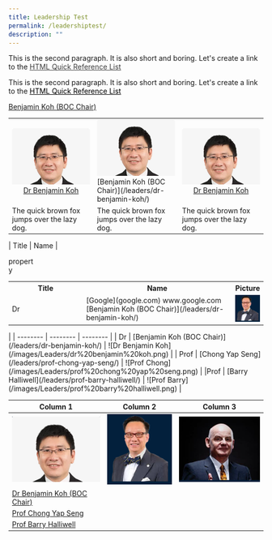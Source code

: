 ```yaml
---
title: Leadership Test
permalink: /leadershiptest/
description: ""
---
```

<p>This is the second paragraph. It is also short and boring. Let's create a 
link to the <a style="color: #3e3e3e" href="http://www.w3schools.com/tags/default.asp">
HTML Quick Reference List</a></p>

<p>This is the second paragraph. It is also short and boring. Let's create a 
link to the <a style="color: #000000" href="http://www.w3schools.com/tags/default.asp">
HTML Quick Reference List</a></p>

[Benjamin Koh (BOC Chair)](/leaders/dr-benjamin-koh/)

<table>
<tbody><tr>
	<!-- Table 1 -->
<td width="33%">
	<img src="/images/Leaders/dr%20benjamin%20koh.jpg">
	<div align="center"><a href="https://www.google.com/">Dr Benjamin Koh</a></div>
</td>
	<!-- Table 2 -->
<td width="33%">
<a href="/leaders/dr-benjamin-koh/"> <img src="/images/Leaders/dr%20benjamin%20koh.jpg" style="width:200px"> </a>
	[Benjamin Koh (BOC Chair)](/leaders/dr-benjamin-koh/)
</td>
	<!-- Table 3 -->
<td width="33%">
	<img src="/images/Leaders/dr%20benjamin%20koh.jpg">
	<div align="center"><a href="/leaders/dr-benjamin-koh/">Dr Benjamin Koh</a></div>
</td>
</tr>
	<tr>
<td width="33%">
The quick brown fox jumps over the lazy dog.
</td>
<td width="33%">
The quick brown fox jumps over the lazy dog.
</td>
<td width="33%">
The quick brown fox jumps over the lazy dog.
</td>
</tr>
</tbody></table>



<!--

<img src="/images/Leaders/dr%20benjamin%20koh.png" style="width:200px" align="right">
<img src="/images/Leaders/dr%20benjamin%20koh.png" style="width:200px" height="300">
-->




| Title | Name |  <div style="width:50px">property</div><table>
<tbody><tr>
<th width="20%">Title</th>
	<th width="60%">Name</th>
<th width="20%">Picture</th>
</tr>
<tr>
<td width="30%">
		Dr
</td>
<td width="30%">
	[Google](google.com)
	www.google.com <br>
		[Benjamin Koh (BOC Chair)](/leaders/dr-benjamin-koh/)
</td>
<td width="70%">
		<img src="/images/Leaders/prof%20chong%20yap%20seng.png">
</td>
</tr></tbody></table> |
| -------- | -------- | -------- |
| Dr     | [Benjamin Koh (BOC Chair)](/leaders/dr-benjamin-koh/)     | ![Dr Benjamin Koh](/images/Leaders/dr%20benjamin%20koh.png)     |
| Prof | [Chong Yap Seng](/leaders/prof-chong-yap-seng/) | ![Prof Chong](/images/Leaders/prof%20chong%20yap%20seng.png) |
|Prof | [Barry Halliwell](/leaders/prof-barry-halliwell/) | ![Prof Barry](/images/Leaders/prof%20barry%20halliwell.png) |




| Column 1 | Column 2 | Column 3 |
| -------- | -------- | -------- |
| ![Dr Koh](/images/Leaders/dr%20benjamin%20koh.png)     | ![Prof Chong](/images/Leaders/prof%20chong%20yap%20seng.png)    | ![Prof Barry](/images/Leaders/prof%20barry%20halliwell.png)     | 
|[Dr Benjamin Koh (BOC Chair)](/leaders/dr-benjamin-koh/) |
[Prof Chong Yap Seng](/leaders/prof-chong-yap-seng/) |
[Prof Barry Halliwell](/images/Leaders/barry-halliwell__stcc.jpg) |